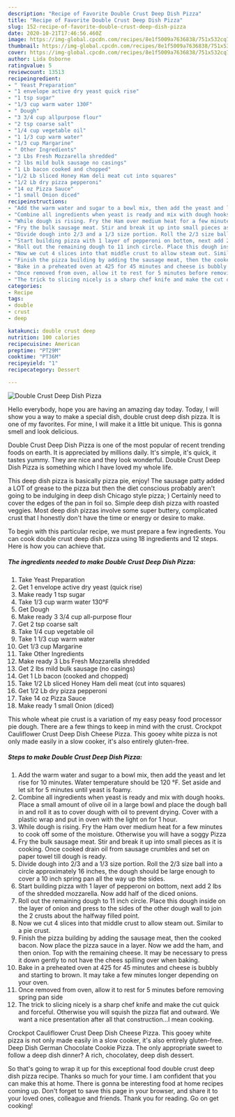```yaml
---
description: "Recipe of Favorite Double Crust Deep Dish Pizza"
title: "Recipe of Favorite Double Crust Deep Dish Pizza"
slug: 152-recipe-of-favorite-double-crust-deep-dish-pizza
date: 2020-10-21T17:46:56.460Z
image: https://img-global.cpcdn.com/recipes/8e1f5009a7636838/751x532cq70/double-crust-deep-dish-pizza-recipe-main-photo.jpg
thumbnail: https://img-global.cpcdn.com/recipes/8e1f5009a7636838/751x532cq70/double-crust-deep-dish-pizza-recipe-main-photo.jpg
cover: https://img-global.cpcdn.com/recipes/8e1f5009a7636838/751x532cq70/double-crust-deep-dish-pizza-recipe-main-photo.jpg
author: Lida Osborne
ratingvalue: 5
reviewcount: 13513
recipeingredient:
- " Yeast Preparation"
- "1 envelope active dry yeast quick rise"
- "1 tsp sugar"
- "1/3 cup warm water 130F"
- " Dough"
- "3 3/4 cup allpurpose flour"
- "2 tsp coarse salt"
- "1/4 cup vegetable oil"
- "1 1/3 cup warm water"
- "1/3 cup Margarine"
- " Other Ingredients"
- "3 Lbs Fresh Mozzarella shredded"
- "2 lbs mild bulk sausage no casings"
- "1 Lb bacon cooked and chopped"
- "1/2 Lb sliced Honey Ham deli meat cut into squares"
- "1/2 Lb dry pizza pepperoni"
- "14 oz Pizza Sauce"
- "1 small Onion diced"
recipeinstructions:
- "Add the warm water and sugar to a bowl mix, then add the yeast and let rise for 10 minutes. Water temperature should be 120 °F. Set aside and let sit for 5 minutes until yeast is foamy."
- "Combine all ingredients when yeast is ready and mix with dough hooks. Place a small amount of olive oil in a large bowl and place the dough ball in and roll it as to cover dough with oil to prevent drying. Cover with a plastic wrap and put in oven with the light on for 1 hour."
- "While dough is rising. Fry the Ham over medium heat for a few minutes to cook off some of the moisture. Otherwise you will have a soggy Pizza"
- "Fry the bulk sausage meat. Stir and break it up into small pieces as it is cooking. Once cooked drain oil from sausage crumbles and set on paper towel till dough is ready."
- "Divide dough into 2/3 and a 1/3 size portion. Roll the 2/3 size ball into a circle approximately 16 inches, the dough should be large enough to cover a 10 inch spring pan all the way up the sides."
- "Start building pizza with 1 layer of pepperoni on bottom, next add 2 lbs of the shredded mozzarella. Now add half of the diced onions."
- "Roll out the remaining dough to 11 inch circle. Place this dough inside on the layer of onion and press to the sides of the other dough wall to join the 2 crusts about the halfway filled point."
- "Now we cut 4 slices into that middle crust to allow steam out. Similar to a pie crust."
- "Finish the pizza building by adding the sausage meat, then the cooked bacon. Now place the pizza sauce in a layer. Now we add the ham, and then onion. Top with the remaining cheese. It may be necessary to press it down gently to not have the chees spilling over when baking."
- "Bake in a preheated oven at 425 for 45 minutes and cheese is bubbly and starting to brown. It may take a few minutes longer depending on your oven."
- "Once removed from oven, allow it to rest for 5 minutes before removing spring pan side"
- "The trick to slicing nicely is a sharp chef knife and make the cut quick and forceful. Otherwise you will squish the pizza flat and outward. We want a nice presentation after all that construction...I mean cooking."
categories:
- Recipe
tags:
- double
- crust
- deep

katakunci: double crust deep 
nutrition: 100 calories
recipecuisine: American
preptime: "PT29M"
cooktime: "PT36M"
recipeyield: "1"
recipecategory: Dessert

---
```



![Double Crust Deep Dish Pizza](https://img-global.cpcdn.com/recipes/8e1f5009a7636838/751x532cq70/double-crust-deep-dish-pizza-recipe-main-photo.jpg)

Hello everybody, hope you are having an amazing day today. Today, I will show you a way to make a special dish, double crust deep dish pizza. It is one of my favorites. For mine, I will make it a little bit unique. This is gonna smell and look delicious.

Double Crust Deep Dish Pizza is one of the most popular of recent trending foods on earth. It is appreciated by millions daily. It's simple, it's quick, it tastes yummy. They are nice and they look wonderful. Double Crust Deep Dish Pizza is something which I have loved my whole life.

This deep dish pizza is basically pizza pie, enjoy! The sausage patty added a LOT of grease to the pizza but then the diet conscious probably aren&#39;t going to be indulging in deep dish Chicago style pizza; ) Certainly need to cover the edges of the pan in foil so. Simple deep dish pizza with roasted veggies. Most deep dish pizzas involve some super buttery, complicated crust that I honestly don&#39;t have the time or energy or desire to make.


To begin with this particular recipe, we must prepare a few ingredients. You can cook double crust deep dish pizza using 18 ingredients and 12 steps. Here is how you can achieve that.

<!--inarticleads1-->

##### The ingredients needed to make Double Crust Deep Dish Pizza:

1. Take  Yeast Preparation
1. Get 1 envelope active dry yeast (quick rise)
1. Make ready 1 tsp sugar
1. Take 1/3 cup warm water 130°F
1. Get  Dough
1. Make ready 3 3/4 cup all-purpose flour
1. Get 2 tsp coarse salt
1. Take 1/4 cup vegetable oil
1. Take 1 1/3 cup warm water
1. Get 1/3 cup Margarine
1. Take  Other Ingredients
1. Make ready 3 Lbs Fresh Mozzarella shredded
1. Get 2 lbs mild bulk sausage (no casings)
1. Get 1 Lb bacon (cooked and chopped)
1. Take 1/2 Lb sliced Honey Ham deli meat (cut into squares)
1. Get 1/2 Lb dry pizza pepperoni
1. Take 14 oz Pizza Sauce
1. Make ready 1 small Onion (diced)


This whole wheat pie crust is a variation of my easy peasy food processor pie dough. There are a few things to keep in mind with the crust. Crockpot Cauliflower Crust Deep Dish Cheese Pizza. This gooey white pizza is not only made easily in a slow cooker, it&#39;s also entirely gluten-free. 

<!--inarticleads2-->

##### Steps to make Double Crust Deep Dish Pizza:

1. Add the warm water and sugar to a bowl mix, then add the yeast and let rise for 10 minutes. Water temperature should be 120 °F. Set aside and let sit for 5 minutes until yeast is foamy.
1. Combine all ingredients when yeast is ready and mix with dough hooks. Place a small amount of olive oil in a large bowl and place the dough ball in and roll it as to cover dough with oil to prevent drying. Cover with a plastic wrap and put in oven with the light on for 1 hour.
1. While dough is rising. Fry the Ham over medium heat for a few minutes to cook off some of the moisture. Otherwise you will have a soggy Pizza
1. Fry the bulk sausage meat. Stir and break it up into small pieces as it is cooking. Once cooked drain oil from sausage crumbles and set on paper towel till dough is ready.
1. Divide dough into 2/3 and a 1/3 size portion. Roll the 2/3 size ball into a circle approximately 16 inches, the dough should be large enough to cover a 10 inch spring pan all the way up the sides.
1. Start building pizza with 1 layer of pepperoni on bottom, next add 2 lbs of the shredded mozzarella. Now add half of the diced onions.
1. Roll out the remaining dough to 11 inch circle. Place this dough inside on the layer of onion and press to the sides of the other dough wall to join the 2 crusts about the halfway filled point.
1. Now we cut 4 slices into that middle crust to allow steam out. Similar to a pie crust.
1. Finish the pizza building by adding the sausage meat, then the cooked bacon. Now place the pizza sauce in a layer. Now we add the ham, and then onion. Top with the remaining cheese. It may be necessary to press it down gently to not have the chees spilling over when baking.
1. Bake in a preheated oven at 425 for 45 minutes and cheese is bubbly and starting to brown. It may take a few minutes longer depending on your oven.
1. Once removed from oven, allow it to rest for 5 minutes before removing spring pan side
1. The trick to slicing nicely is a sharp chef knife and make the cut quick and forceful. Otherwise you will squish the pizza flat and outward. We want a nice presentation after all that construction...I mean cooking.


Crockpot Cauliflower Crust Deep Dish Cheese Pizza. This gooey white pizza is not only made easily in a slow cooker, it&#39;s also entirely gluten-free. Deep Dish German Chocolate Cookie Pizza. The only appropriate sweet to follow a deep dish dinner? A rich, chocolatey, deep dish dessert. 

So that's going to wrap it up for this exceptional food double crust deep dish pizza recipe. Thanks so much for your time. I am confident that you can make this at home. There is gonna be interesting food at home recipes coming up. Don't forget to save this page in your browser, and share it to your loved ones, colleague and friends. Thank you for reading. Go on get cooking!
